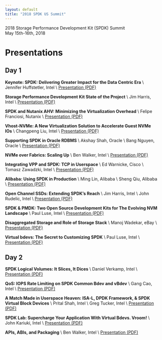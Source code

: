 ```yaml
---
layout: default
title: "2018 SPDK US Summit"
---
```


<div class="well">
<p>
2018 Storage Performance Development Kit (SPDK) Summit<br/>
May 15th-16th, 2018<br/>
</p>
</div>

# Presentations

## Day 1

**Keynote: SPDK: Delivering Greater Impact for the Data Centric Era** \\
Jennifer Huffstetler, Intel \\
[Presentation (PDF)](https://ci.spdk.io/download/events/2018-summit/day1_01_Jenniferkeynote.pdf)

**Storage Performance Development Kit State of the Project** \\
Jim Harris, Intel \\
[Presentation (PDF)](https://ci.spdk.io/download/events/2018-summit/day1_02_HarrisStateoftheProject.pdf)

**SPDK and Nutanix AHV: Minimizing the Virtualization Overhead** \\
Felipe Franciosi, Nutanix \\
[Presentation (PDF)](https://ci.spdk.io/download/events/2018-summit/day1_03_FelipeSPDKandAHV.pdf)

**Vhost-NVMe: A New Virtualization Solution to Accelerate Guest NVMe IOs** \\
Changpeng Liu, Intel \\
[Presentation (PDF)](https://ci.spdk.io/download/events/2018-summit/day1_04_LiuVhostNVME.pdf)

**Supporting SPDK in Oracle RDBMS** \\
Akshay Shah, Oracle \\
Bang Nguyen, Oracle \\
[Presentation (PDF)](https://ci.spdk.io/download/events/2018-summit/day1_05_AkshayOracle.pdf)

**NVMe over Fabrics: Scaling Up** \\
Ben Walker, Intel \\
[Presentation (PDF)](https://ci.spdk.io/download/events/2018-summit/day1_06_WalkerNVMeoF.pdf)

**Integrating VPP and SPDK: TCP in Userspace** \\
Ed Warnicke, Cisco \\
Tomasz Zawadzki, Intel \\
[Presentation (PDF)](https://ci.spdk.io/download/events/2018-summit/day1_07_WarnickeZawadzkiVPP.pdf)

**Alibaba: Using SPDK in Production** \\
Ming Lin, Alibaba \\
Sheng Qiu, Alibaba \\
[Presentation (PDF)](https://ci.spdk.io/download/events/2018-summit/day1_08_ShengMingAlibaba.pdf)

**Open Channel SSDs: Extending SPDK’s Reach** \\
Jim Harris, Intel \\
John Rudelic, Intel \\
[Presentation (PDF)](https://ci.spdk.io/download/events/2018-summit/day1_09_HarrisRudelicOpenChannelSSD.pdf)

**SPDK & PMDK: Two Open Source Development Kits for The Evolving NVM Landscape** \\
Paul Luse, Intel \\
[Presentation (PDF)](https://ci.spdk.io/download/events/2018-summit/day1_10_LusePMDKSPDK.pdf)

**Disaggregated Storage and Role of Storage Stack** \\
Manoj Wadekar, eBay \\
[Presentation (PDF)](https://ci.spdk.io/download/events/2018-summit/day1_11_ManojWadekarDisaggStorageandSPDK.pdf)

**Virtual bdevs: The Secret to Customizing SPDK** \\
Paul Luse, Intel \\
[Presentation (PDF)](https://ci.spdk.io/download/events/2018-summit/day1_12_LuseVBDEVS.pdf)

## Day 2

**SPDK Logical Volumes: It Slices, It Dices** \\
Daniel Verkamp, Intel \\
[Presentation (PDF)](https://ci.spdk.io/download/events/2018-summit/day2_01_VerkampLogicalVolumes.pdf)

**QoS: IOPS Rate Limiting on SPDK Common Bdev and vBdev** \\
Gang Cao, Intel \\
[Presentation (PDF)](https://ci.spdk.io/download/events/2018-summit/day2_02_CaoIOPSRateLimiting.pdf)

**A Match Made in Userspace Heaven: ISA-L, DPDK Framework, & SPDK Virtual Block Devices** \\
Prital Shah, Intel \\
Greg Tucker, Intel \\
[Presentation (PDF)](https://ci.spdk.io/download/events/2018-summit/day2_03_TuckerShah20ISA-LDPDKFWSPDKVBDEV.pdf)

**SPDK Lab: Supercharge Your Application With Virtual Bdevs. Vroom!** \\
John Kariuki, Intel \\
[Presentation (PDF)](https://ci.spdk.io/download/events/2018-summit/day2_04_KariukiSPDKLab.pdf)

**APIs, ABIs, and Packaging** \\
Ben Walker, Intel \\
[Presentation (PDF)](https://ci.spdk.io/download/events/2018-summit/day2_05_WalkerAPI-ABI.pdf)

